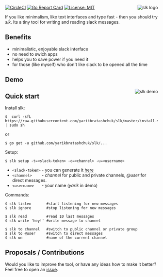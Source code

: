 <p align="center">
  <img style="float: right;" src="https://user-images.githubusercontent.com/12980380/32108527-ab00b5b0-bb3a-11e7-8209-d40fc5109e7e.png"  alt="slk logo"/>
</p>

[![CircleCI](https://circleci.com/gh/yarikbratashchuk/slk/tree/master.svg?style=svg)](https://circleci.com/gh/yarikbratashchuk/slk/tree/master)
[![Go Report Card](https://goreportcard.com/badge/github.com/yarikbratashchuk/slk)](https://goreportcard.com/report/yarikbratashchuk/slk)
[![License: MIT](https://img.shields.io/badge/License-MIT-green.svg)](https://github.com/yarikbratashchuk/slk/blob/master/LICENSE)

If you like minimalism, like text interfaces and type fast - then you should try *slk*. Its a tiny tool for writing and reading slack messages. 

## Benefits

- minimalistic, enjoyable slack interface 
- no need to swich apps
- helps you to save power if you need it
- for those (like myself) who don't like slack to be opened all the time

## Demo

<p align="center">
  <img style="float: right;" src="https://user-images.githubusercontent.com/12980380/32109470-7cde2df4-bb3d-11e7-86ae-172a7d106325.gif" alt="slk demo"/>
</p>

## Quick start

Install slk:
```
$  curl -sfL https://raw.githubusercontent.com/yarikbratashchuk/slk/master/install.sh | sudo sh
```
or
```
$ go get -u github.com/yarikbratashchuk/slk/...
```

Setup:

```
$ slk setup -t=<slack-token> -c=<channel> -u=<username>
```
- `<slack-token>` - you can generate it [here](https://api.slack.com/custom-integrations/legacy-tokens)
- `<channel>    ` - _channel_ for public and private channels, _@user_ for direct messages.
- `<username>   ` - your name (_yarik_ in demo)

Commands:

```
$ slk listen       #start listening for new messages
$ slk ignore       #stop listening for new messages

$ slk read         #read 10 last messages
$ slk write 'hey!' #write message to channel

$ slk to channel   #switch to public channel or private group
$ slk to @user     #switch to direct messages
$ slk on           #name of the current channel
```

## Proposals / Contributions

Would you like to improve the tool, or have any ideas how to make it better? Feel free to open an [issue](https://github.com/yarikbratashchuk/slk/issues).

